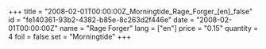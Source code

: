 +++
title = "2008-02-01T00:00:00Z_Morningtide_Rage_Forger_[en]_false"
id = "fe140361-93b2-4382-b85e-8c263d2f446e"
date = "2008-02-01T00:00:00Z"
name = "Rage Forger"
lang = ["en"]
price = "0.15"
quantity = 4
foil = false
set = "Morningtide"
+++
